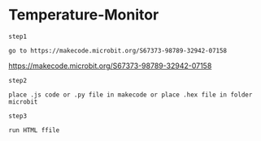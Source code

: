 # Temperature-Monitor
```
step1

go to https://makecode.microbit.org/S67373-98789-32942-07158
```
https://makecode.microbit.org/S67373-98789-32942-07158

```
step2

place .js code or .py file in makecode or place .hex file in folder microbit
```

```
step3

run HTML ffile
```

